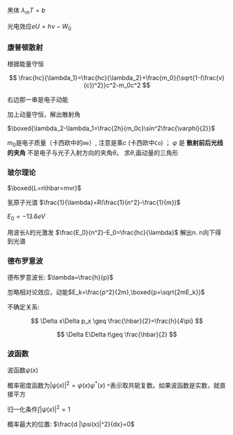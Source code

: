 黑体 $\lambda_m T=b$

光电效应$eU=h\nu-W_0$

### 康普顿散射  

根据能量守恒













$$
\frac{hc}{\lambda_1}=\frac{hc}{\lambda_2}+\frac{m_0}{\sqrt{1-(\frac{v}{c})^2}}c^2-m_0c^2
$$













右边那一串是电子动能

加上动量守恒，解出散射角 

$\boxed{\lambda_2-\lambda_1=\frac{2h}{m_0c}\sin^2\frac{\varphi}{2}}$

$m_0$是电子质量（卡西欧中的`me`）, 注意是乘$c$ (卡西欧中`Co`) ； $\varphi$ 是 **散射前后光线的夹角** 不是电子与光子入射方向的夹角$\theta$。 求$\theta$,画动量的三角形

### 玻尔理论

$\boxed{L=n\hbar=mvr}$

氢原子光谱 $\frac{1}{\lambda}=R(\frac{1}{n^2}-\frac{1}{m})$

$E_0=-13.6eV$

用波长$\lambda$的光激发 $\frac{E_0}{n^2}-E_0=\frac{hc}{\lambda}$ 解出n. n向下得到光谱

### 德布罗意波

德布罗意波长: $\lambda=\frac{h}{p}$

忽略相对论效应，动能$E_k=\frac{p^2}{2m},\boxed{p=\sqrt{2mE_k}}$

不确定关系: 













$$
\Delta x\Delta p_x \geq \frac{\hbar}{2}=\frac{h}{4\pi}
$$

























$$
\Delta E\Delta t\geq \frac{\hbar}{2}
$$













### 波函数

波函数$\psi(x)$

概率密度函数为$|\psi(x)|^2=\psi(x)\psi^*(x)$    `*`表示取共轭复数。如果波函数是实数，就直接平方

归一化条件$\int |\psi(x)|^2=1$

概率最大的位置: $\frac{d |\psi(x)|^2}{dx}=0$
